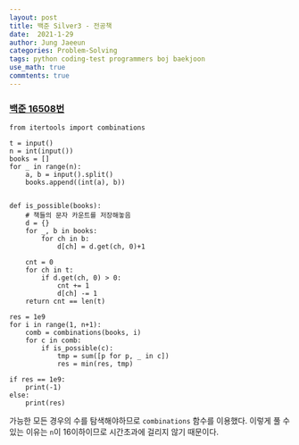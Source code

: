 ```yaml
---
layout: post
title: 백준 Silver3 - 전공책
date:  2021-1-29
author: Jung Jaeeun
categories: Problem-Solving
tags: python coding-test programmers boj baekjoon
use_math: true
commtents: true
---
```


### [백준 16508번](https://www.acmicpc.net/problem/16508)

```python3
from itertools import combinations

t = input()
n = int(input())
books = []
for _ in range(n):
    a, b = input().split()
    books.append((int(a), b))


def is_possible(books):
    # 책들의 문자 카운트를 저장해놓음
    d = {}
    for _, b in books:
        for ch in b:
            d[ch] = d.get(ch, 0)+1

    cnt = 0
    for ch in t:
        if d.get(ch, 0) > 0:
            cnt += 1
            d[ch] -= 1
    return cnt == len(t)

res = 1e9
for i in range(1, n+1):
    comb = combinations(books, i)
    for c in comb:
        if is_possible(c):
            tmp = sum([p for p, _ in c])
            res = min(res, tmp)
            
if res == 1e9:
    print(-1)
else:
    print(res)
```

가능한 모든 경우의 수를 탐색해야하므로 ```combinations``` 함수를 이용했다.
이렇게 풀 수 있는 이유는 ```n```이 16이하이므로 시간초과에 걸리지 않기 때문이다.